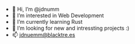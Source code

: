 - 👋 Hi, I’m @jdnumm
- 👀 I’m interested in Web Development
- 🌱 I’m currently learning Rust
- 💞️ I’m looking for new and intressting projects :)
- 📫 jdnuemm@blacktre.es

<!---
jdnumm/jdnumm is a ✨ special ✨ repository because its `README.md` (this file) appears on your GitHub profile.
You can click the Preview link to take a look at your changes.
--->
